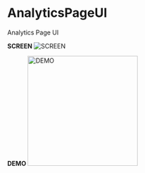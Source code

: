 # AnalyticsPageUI
Analytics Page UI

**SCREEN**
<img src="https://imgur.com/QnGdH2z.png" alt="SCREEN" />

**DEMO**
<img src="https://i.imgur.com/g2tgo09.gif" width="250" alt="DEMO" />
